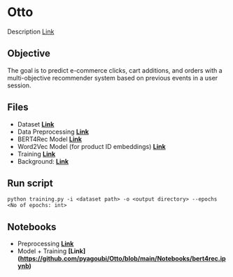 # Otto

Description [Link](https://www.kaggle.com/competitions/otto-recommender-system)

## Objective  

The goal is to predict e-commerce clicks, cart additions, and orders with a multi-objective recommender system based on previous events in a user session.

## Files 
* Dataset **[Link](https://www.kaggle.com/datasets/radek1/otto-full-optimized-memory-footprint)**
* Data Preprocessing **[Link](https://github.com/pyagoubi/Otto/blob/main/preprocessing.py)**
* BERT4Rec Model **[Link](https://github.com/pyagoubi/Otto/blob/main/model.py)**
* Word2Vec Model (for product ID embeddings) **[Link](https://github.com/pyagoubi/Otto/blob/main/w2vec.py)**
* Training **[Link](https://github.com/pyagoubi/Otto/blob/main/training.py)**
* Background: **[Link](https://arxiv.org/abs/1904.06690)** 

## Run script
```
python training.py -i <dataset path> -o <output directory> --epochs <No of epochs: int>
```
## Notebooks
* Preprocessing **[Link](https://github.com/pyagoubi/Otto/blob/main/Notebooks/otto-prep-training-and-validation-sets.ipynb)**
* Model + Training **[Link] (https://github.com/pyagoubi/Otto/blob/main/Notebooks/bert4rec.ipynb)**
